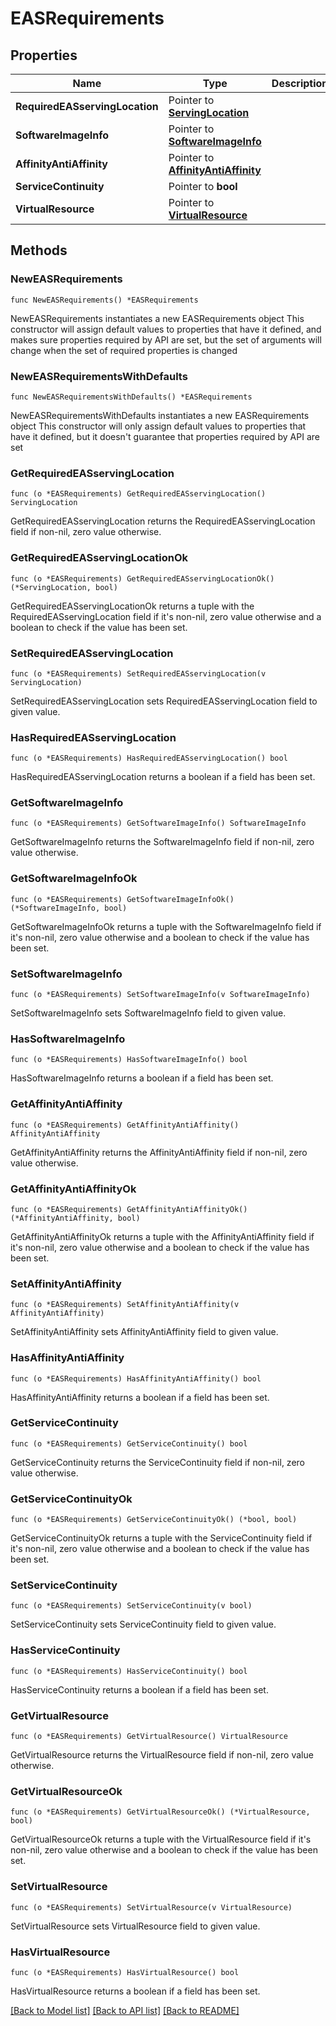 # EASRequirements

## Properties

Name | Type | Description | Notes
------------ | ------------- | ------------- | -------------
**RequiredEASservingLocation** | Pointer to [**ServingLocation**](ServingLocation.md) |  | [optional] 
**SoftwareImageInfo** | Pointer to [**SoftwareImageInfo**](SoftwareImageInfo.md) |  | [optional] 
**AffinityAntiAffinity** | Pointer to [**AffinityAntiAffinity**](AffinityAntiAffinity.md) |  | [optional] 
**ServiceContinuity** | Pointer to **bool** |  | [optional] 
**VirtualResource** | Pointer to [**VirtualResource**](VirtualResource.md) |  | [optional] 

## Methods

### NewEASRequirements

`func NewEASRequirements() *EASRequirements`

NewEASRequirements instantiates a new EASRequirements object
This constructor will assign default values to properties that have it defined,
and makes sure properties required by API are set, but the set of arguments
will change when the set of required properties is changed

### NewEASRequirementsWithDefaults

`func NewEASRequirementsWithDefaults() *EASRequirements`

NewEASRequirementsWithDefaults instantiates a new EASRequirements object
This constructor will only assign default values to properties that have it defined,
but it doesn't guarantee that properties required by API are set

### GetRequiredEASservingLocation

`func (o *EASRequirements) GetRequiredEASservingLocation() ServingLocation`

GetRequiredEASservingLocation returns the RequiredEASservingLocation field if non-nil, zero value otherwise.

### GetRequiredEASservingLocationOk

`func (o *EASRequirements) GetRequiredEASservingLocationOk() (*ServingLocation, bool)`

GetRequiredEASservingLocationOk returns a tuple with the RequiredEASservingLocation field if it's non-nil, zero value otherwise
and a boolean to check if the value has been set.

### SetRequiredEASservingLocation

`func (o *EASRequirements) SetRequiredEASservingLocation(v ServingLocation)`

SetRequiredEASservingLocation sets RequiredEASservingLocation field to given value.

### HasRequiredEASservingLocation

`func (o *EASRequirements) HasRequiredEASservingLocation() bool`

HasRequiredEASservingLocation returns a boolean if a field has been set.

### GetSoftwareImageInfo

`func (o *EASRequirements) GetSoftwareImageInfo() SoftwareImageInfo`

GetSoftwareImageInfo returns the SoftwareImageInfo field if non-nil, zero value otherwise.

### GetSoftwareImageInfoOk

`func (o *EASRequirements) GetSoftwareImageInfoOk() (*SoftwareImageInfo, bool)`

GetSoftwareImageInfoOk returns a tuple with the SoftwareImageInfo field if it's non-nil, zero value otherwise
and a boolean to check if the value has been set.

### SetSoftwareImageInfo

`func (o *EASRequirements) SetSoftwareImageInfo(v SoftwareImageInfo)`

SetSoftwareImageInfo sets SoftwareImageInfo field to given value.

### HasSoftwareImageInfo

`func (o *EASRequirements) HasSoftwareImageInfo() bool`

HasSoftwareImageInfo returns a boolean if a field has been set.

### GetAffinityAntiAffinity

`func (o *EASRequirements) GetAffinityAntiAffinity() AffinityAntiAffinity`

GetAffinityAntiAffinity returns the AffinityAntiAffinity field if non-nil, zero value otherwise.

### GetAffinityAntiAffinityOk

`func (o *EASRequirements) GetAffinityAntiAffinityOk() (*AffinityAntiAffinity, bool)`

GetAffinityAntiAffinityOk returns a tuple with the AffinityAntiAffinity field if it's non-nil, zero value otherwise
and a boolean to check if the value has been set.

### SetAffinityAntiAffinity

`func (o *EASRequirements) SetAffinityAntiAffinity(v AffinityAntiAffinity)`

SetAffinityAntiAffinity sets AffinityAntiAffinity field to given value.

### HasAffinityAntiAffinity

`func (o *EASRequirements) HasAffinityAntiAffinity() bool`

HasAffinityAntiAffinity returns a boolean if a field has been set.

### GetServiceContinuity

`func (o *EASRequirements) GetServiceContinuity() bool`

GetServiceContinuity returns the ServiceContinuity field if non-nil, zero value otherwise.

### GetServiceContinuityOk

`func (o *EASRequirements) GetServiceContinuityOk() (*bool, bool)`

GetServiceContinuityOk returns a tuple with the ServiceContinuity field if it's non-nil, zero value otherwise
and a boolean to check if the value has been set.

### SetServiceContinuity

`func (o *EASRequirements) SetServiceContinuity(v bool)`

SetServiceContinuity sets ServiceContinuity field to given value.

### HasServiceContinuity

`func (o *EASRequirements) HasServiceContinuity() bool`

HasServiceContinuity returns a boolean if a field has been set.

### GetVirtualResource

`func (o *EASRequirements) GetVirtualResource() VirtualResource`

GetVirtualResource returns the VirtualResource field if non-nil, zero value otherwise.

### GetVirtualResourceOk

`func (o *EASRequirements) GetVirtualResourceOk() (*VirtualResource, bool)`

GetVirtualResourceOk returns a tuple with the VirtualResource field if it's non-nil, zero value otherwise
and a boolean to check if the value has been set.

### SetVirtualResource

`func (o *EASRequirements) SetVirtualResource(v VirtualResource)`

SetVirtualResource sets VirtualResource field to given value.

### HasVirtualResource

`func (o *EASRequirements) HasVirtualResource() bool`

HasVirtualResource returns a boolean if a field has been set.


[[Back to Model list]](../README.md#documentation-for-models) [[Back to API list]](../README.md#documentation-for-api-endpoints) [[Back to README]](../README.md)


